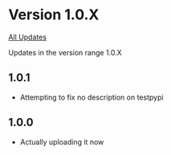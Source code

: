 # Version 1.0.X

[All Updates](ReadMe.md)

Updates in the version range 1.0.X

## 1.0.1

- Attempting to fix no description on testpypi

## 1.0.0

- Actually uploading it now

